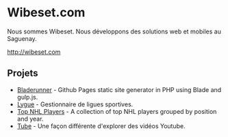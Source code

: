 # Wibeset.com

Nous sommes Wibeset. Nous développons des solutions web et mobiles au Saguenay.

http://wibeset.com

## Projets

* [Bladerunner](https://github.com/Wibeset/bladerunner) - Github Pages static site generator in PHP using Blade and gulp.js.
* [Lygue](http://lygue.com) - Gestionnaire de ligues sportives.
* [Top NHL Players](http://www.topnhlplayers.com) - A collection of top NHL players grouped by position and year.
* [Tube](http://wibeset.com/tube) - Une façon différente d'explorer des vidéos Youtube.